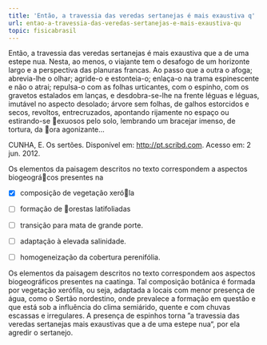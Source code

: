 ```yaml
---
title: 'Então, a travessia das veredas sertanejas é mais exaustiva q'
url: entao-a-travessia-das-veredas-sertanejas-e-mais-exaustiva-qu
topic: fisicabrasil
---
```



Então, a travessia das veredas sertanejas é mais exaustiva que a de uma estepe nua. Nesta, ao menos, o viajante tem o desafogo de um horizonte largo e a perspectiva das planuras francas. Ao passo que a outra o afoga; abrevia-lhe o olhar; agride-o e estonteia-o; enlaça-o na trama espinescente e não o atrai; repulsa-o com as folhas urticantes, com o espinho, com os gravetos estalados em lanças, e desdobra-se-lhe na frente léguas e léguas, imutável no aspecto desolado; árvore sem folhas, de galhos estorcidos e secos, revoltos, entrecruzados, apontando rijamente no espaço ou estirando-se exuosos pelo solo, lembrando um bracejar imenso, de tortura, da ora agonizante…

CUNHA, E. Os sertões. Disponível em: http://pt.scribd.com. Acesso em: 2 jun. 2012.

Os elementos da paisagem descritos no texto correspondem a aspectos biogeográcos presentes na



- [x] composição de vegetação xeróla
- [ ] formação de orestas latifoliadas
- [ ] transição para mata de grande porte.
- [ ] adaptação à elevada salinidade.
- [ ] homogeneização da cobertura perenifólia.


Os elementos da paisagem descritos no texto correspondem aos aspectos biogeográficos presentes na caatinga. Tal composição botânica é formada por vegetação xerófila, ou seja, adaptada a locais com menor presença de água, como o Sertão nordestino, onde prevalece a formação em questão e que está sob a influência do clima semiárido, quente e com chuvas escassas e irregulares. A presença de espinhos torna ”a travessia das veredas sertanejas mais exaustivas que a de uma estepe nua“, por ela agredir o sertanejo.
